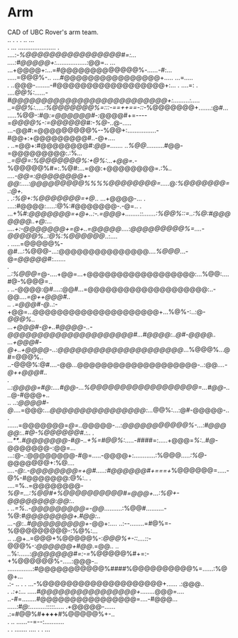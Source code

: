 # Arm

CAD of UBC Rover's arm team.  
 .. . . . .. ...  
 . ... ..................... .  
 ....:-_%@@@@@@@@@@@@@@@@#=:...  
 ....:#@@@@@+:.................:_@@=.. ...  
 ...+@@@@+:...=#@@@@@@@@@@@@@%_-......-_#:...  
 .....=@@@%-.. ....#@@@@@@@@@@@@@@@@+..... ...=_.....  
 . .._@@@-........-#@@@@@@@@@@@@@@@@@@+:... . ....=: .  
 ...._@@%:......-#@@@@@@@@@@@@@@@@@@@@@@@@@@+:.........:.....  
 ..=@@%:.....:%@@@@@@@%=:::-==++==-::-_%@@@@@@@+.......:@#...  
 .....%@@-:#@_:=@@@@@@#-:_@@@@#+=----=_@@@@%-:=@@@@@@#:-%@-.._@-.....  
 ...-@@#:=@@@@@@@@@%--%@@+:................-#@@+:+@@@@@@@@@#..-@+....  
 . ..=@@+:#@@@@@@@@#:_@@=....... ..%@@_..........#@@-=@@@@@@@@@:.:%_...  
 ..=@@=:%@@@@@@@%:+@%:...+@@=.-_%@@@@@%#=:.%@#:...=@@:+@@@@@@@@=.:%_..  
 ....-@@=:@@@@@@@@+-@@:....:@@@@@@@@@%%%%@@@@@@@@=....._@_:%@@@@@@@=.:@+.  
 . .:%@+:%@@@@@@@=+@_.. ...+@@@@-... . ....:#@@@@:.....:@%:#@@@@@@@-.-@=.. .  
 ...+%#:_@@@@@@@=+@+..:-.=@@@+........::.......:%@@%::=..:%@:#@@@@@@@..+@:...  
 ....+:-@@@@@@@+=@+..=@@@@@_....:_@@@@@@@@@%=....-@@@@@%..:@%:%@@@@@@_..:....  
 . .....=@@@@@%-@#...:%@@@-...:@@@@@@@@@@@@@@@_....%@@@_...-@_=@@@@@#:.......  
 . ..:%@@@=_@-....+@@=...+@@@@@@@@@@@@@@@@@@:...%@@:....#@-%@@@=..  
 . ..-@@@@:@#....:@@#...=@@@@@@@@@@@@@@@@@@@@:..-@@_....=@++@@@#..  
 .. .=@@@#-@_..:-+@@=...@@@@@@@@@@@@@@@@@@@@@+...%@%-:..:@_-@@@%..  
 ...+@@@#-@+..#@@@@-..-@@@@@@@@@@@@@@@@@@@@@#...#@@@@:..@#-@@@@..  
 ...+@@@#-@+..+@@@@-..:@@@@@@@@@@@@@@@@@@@@@_...%@@@%...@#=@@@%..  
 ..-@@@%:@#....-@@_..._@@@@@@@@@@@@@@@@@@@@-..:@@_....-@++@@@#..  
 . ..:@@@@=#@:....#@@-...%@@@@@@@@@@@@@@@@@@=...#@@-...._@-#@@@+..  
 .. ..:_@@@@#-@_....=@@@:..._@@@@@@@@@@@@@@@@:..._@@%:...:@#-@@@@@-.. .  
 ......=@@@@@@@=_@=.._@@@@@-...:_@@@@@@@@@@@%-...:#@@@@@:..#@-%@@@@@@#.:.. .  
 ...\*\*..#@@@@@@@-#@-..+%=#@@%:.....-_####=:.....+@@@=_%:..#@-_@@@@@@@-:@@=...  
 ...:@-.:@@@@@@@@-#@=.....-@@@@+:............:%@@@_.....:%@-_@@@@@@@+:%@_....  
 ....-@:.-@@@@@@@@=+@#.....:#@@@@@@#+===+_%@@@@@@=.....-@%-#@@@@@@@_:_@%:.. .  
 ....=%..=@@@@@@@@_-%@=...:%@@#+%@@@@@@@@@@#=@@@+...:%@+-@@@@@@@@_:_@@:..  
 . ..=%..-@@@@@@@@@=-@@_..........:%@@#..........-%@_:#@@@@@@@@+.#@@:..  
 ...-@:..#@@@@@@@@@+-_@@+:.... ..:--........=#@%=-%@@@@@@@@@-:%@%:...  
 .. ..@+..=@@@+%@@@@@%-:_@@@%+-::....::-_@@@%-:_@@@@@@+#@@_.=@@_.. ..  
 .._%:......:_@@@@@@@#=:-=_%@@@@@%#+=:-+%@@@@@@%-.....:@@@-..  
 ..............:#@@@@@@@@@@@%####%@@@@@@@@@@%=......:%@@+...  
 .:- .. . . ...-%@@@@@@@@@@@@@@@@@@@@+...... .:@@@_..  
 . .:+:... .....#@@@@@@@@@@@@@@@@+........_@@@=....  
 ..-#=........#@@@@@@@@@@@@@@@@=....-#@@@_...  
 .....:#@_:.........:::::..... .+@@@@@-......  
 .:=#@@%#**++++**#%@@@@@%+-..  
 . .. ......--=--:...........  
 . . ....... .... . . ...
